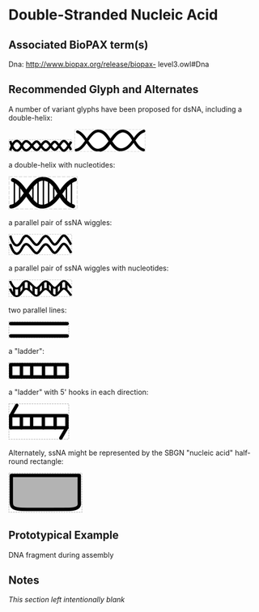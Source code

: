 # Double-Stranded Nucleic Acid

## Associated BioPAX term(s)
Dna: http://www.biopax.org/release/biopax- level3.owl#Dna

## Recommended Glyph and Alternates
A number of variant glyphs have been proposed for dsNA, including a double-helix:

![glyph specification](doublehelix-specification.png)
![glyph specification](doublehelixB-specification.png)

a double-helix with nucleotides:

![glyph specification](doublehelix-teeth-specification.png)

a parallel pair of ssNA wiggles:

![glyph specification](doublewiggle-specification.png)

a parallel pair of ssNA wiggles with nucleotides:

![glyph specification](doublewiggle-teeth-specification.png)

two parallel lines:

![glyph specification](parallel-lines-specification.png)

a "ladder":

![glyph specification](ladder-specification.png)

a "ladder" with 5' hooks in each direction:

![glyph specification](ladder-hook-specification.png)

Alternately, ssNA might be represented by the SBGN "nucleic acid" half-round rectangle:

![glyph specification](halfround-rectangle-specification.png)

## Prototypical Example

DNA fragment during assembly

## Notes
*This section left intentionally blank*
